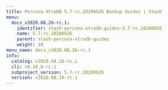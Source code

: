 ```yaml
---
title: Percona XtraDB 5.7-rc.20200826 Backup Guides | Stash
menu:
  docs_v2020.08.26-rc.1:
    identifier: stash-percona-xtradb-guides-5.7-rc.20200826
    name: 5.7-rc.20200826
    parent: stash-percona-xtradb-guides
    weight: 10
menu_name: docs_v2020.08.26-rc.1
info:
  catalog: v2020.08.26-rc.1
  cli: v0.10.0-rc.1
  subproject_version: 5.7-rc.20200826
  version: v2020.08.26-rc.1
---
```


